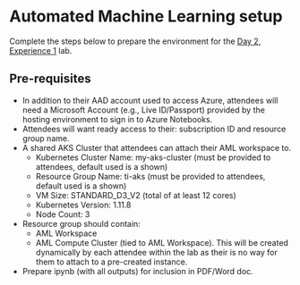 # Automated Machine Learning setup

Complete the steps below to prepare the environment for the [Day 2, Experience 1](../../../day2-exp1/) lab.

## Pre-requisites

  - In addition to their AAD account used to access Azure, attendees will need a Microsoft Account (e.g., Live ID/Passport) provided by the hosting environment to sign in to Azure Notebooks.
  - Attendees will want ready access to their: subscription ID and resource group name. 
  - A shared AKS Cluster that attendees can attach their AML workspace to.
    - Kubernetes Cluster Name: my-aks-cluster  (must be provided to attendees, default used is a shown)
    - Resource Group Name: ti-aks (must be provided to attendees, default used is a shown)
    - VM Size: STANDARD_D3_V2 (total of at least 12 cores)
    - Kubernetes Version: 1.11.8
    - Node Count: 3 
  - Resource group should contain:
    - AML Workspace
    - AML Compute Cluster (tied to AML Workspace). This will be created dynamically by each attendee within the lab as their is no way for them to attach to a pre-created instance.
  - Prepare ipynb (with all outputs) for inclusion in PDF/Word doc.